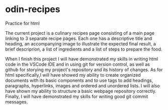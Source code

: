 # odin-recipes
Practice for html

The current project is a culinary recipes page consisting of a main page
linking to 3 separate recipe pages. Each one has a descriptive title and
heading, an accompanying image to illustrate the expected final result,
a brief descriprion, a list of ingredients and a list of steps to
prepare the food.

When I finish this project I will have demonstrated my skills in writing html
code in the VSCode IDE and in using git for version control, as well
as github for storying my project's repository and its history of changes. As
for html specifically,I will have showed my ability to create organized
documents with its basic components and to use tags to add headings,
paragraphs, hyperlinks, images and ordered and unordered lists. I will also
have shown my ability to structure a basic webpage repository correctly.
Finally, I will have demonstrated my skills for writing good git commit
messages.
